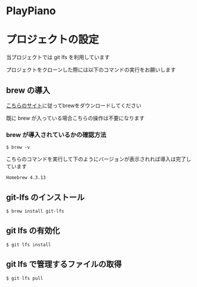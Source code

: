 # PlayPiano

# プロジェクトの設定

当プロジェクトでは git lfs を利用しています

プロジェクトをクローンした際には以下のコマンドの実行をお願いします

## brew の導入

[こちらのサイト](https://brew.sh/ja/)に従ってbrewをダウンロードしてください

既に brew が入っている場合こちらの操作は不要になります

### brew が導入されているかの確認方法
```shell
$ brew -v
```
こちらのコマンドを実行して下のようにバージョンが表示されれば導入は完了しています
```
Homebrew 4.3.13
```


## git-lfs のインストール
```shell
$ brew install git-lfs
```

## git lfs の有効化
```shell
$ git lfs install
```

## git lfs で管理するファイルの取得
```shell
$ git lfs pull
```
